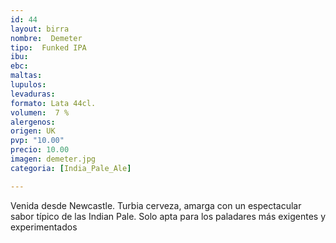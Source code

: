 ```yaml
---
id: 44
layout: birra
nombre:  Demeter
tipo:  Funked IPA
ibu: 
ebc:
maltas: 
lupulos: 
levaduras: 
formato: Lata 44cl.
volumen:  7 %
alergenos: 
origen: UK
pvp: "10.00"
precio: 10.00
imagen: demeter.jpg
categoria: [India_Pale_Ale]

---
```

Venida desde Newcastle. Turbia cerveza, amarga con un espectacular sabor típico de las Indian Pale. Solo apta para los paladares más exigentes y experimentados




























